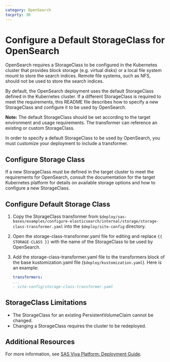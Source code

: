 ```yaml
---
category: OpenSearch
tocprty: 30
---
```


# Configure a Default StorageClass for OpenSearch

OpenSearch requires a StorageClass to be configured in the Kubernetes cluster that provides block storage (e.g. virtual disks)
or a local file system mount to store the search indices. Remote file systems, such as NFS, should not be used to store the search indices.

By default, the OpenSearch deployment uses the default StorageClass defined in the Kubernetes cluster. If a
different StorageClass is required to meet the requirements, this README file describes how to specify a new StorageClass and
configure it to be used by OpenSearch.

**Note:** The default StorageClass should be set according to the target environment and usage requirements. The transformer can reference an existing or custom StorageClass.

In order to specify a default StorageClass to be used by OpenSearch, you must customize your deployment to include a transformer.

## Configure Storage Class

If a new StorageClass must be defined in the target cluster to meet the requirements for OpenSearch, consult the documentation for the target Kubernetes platform 
for details on available storage options and how to configure a new StorageClass.

## Configure Default Storage Class 

1. Copy the StorageClass transformer from `$deploy/sas-bases/examples/configure-elasticsearch/internal/storage/storage-class-transformer.yaml` 
   into the `$deploy/site-config` directory.

2. Open the storage-class-transformer.yaml file for editing and replace `{{ STORAGE-CLASS }}` with the name of the StorageClass to be used by OpenSearch.

3. Add the storage-class-transformer.yaml file to the transformers block of the base kustomization.yaml file (`$deploy/kustomization.yaml`). Here is an example:
   
   ```yaml
   transformers:
   ...
   - site-config/storage-class-transformer.yaml
   ```

## StorageClass Limitations

* The StorageClass for an existing PersistentVolumeClaim cannot be changed. 
* Changing a StorageClass requires the cluster to be redeployed.

## Additional Resources

For more information, see
[SAS Viya Platform: Deployment Guide](http://documentation.sas.com/?cdcId=itopscdc&cdcVersion=default&docsetId=dplyml0phy0dkr&docsetTarget=titlepage.htm&locale=en).

 